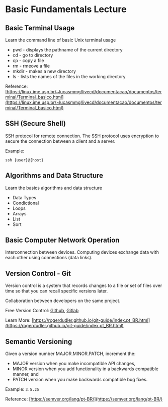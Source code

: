 # Basic Fundamentals Lecture

## Basic Terminal Usage

Learn the command line of basic Unix terminal usage 

* pwd - displays the pathname of the current directory
* cd <name> - go to directory <name> 
* cp <filename> - copy a file 
* rm <filename> - rmeove a file
* mkdir <newdirectoryname> -	makes a new directory
* ls	- lists the names of the files in the working directory

Reference: [https://linux.ime.usp.br/~lucasmmg/livecd/documentacao/documentos/terminal/Terminal_basico.html](https://linux.ime.usp.br/~lucasmmg/livecd/documentacao/documentos/terminal/Terminal_basico.html)

## SSH (Secure Shell)

SSH protocol for remote connection. The SSH protocol uses encryption to secure the connection between a client and a server. 

Example:

```
ssh {user}@{host}
```

## Algorithms and Data Structure

Learn the basics algorithms and data structure

* Data Types
* Condictional 
* Loops
* Arrays
* List
* Sort

## Basic Computer Network Operation

Interconnection between devices. Computing devices exchange data with each other using connections (data links).

## Version Control - Git 

Version control is a system that records changes to a file or set of files over time so that you can recall specific versions later.

Collaboration between developers on the same project.

Free Version Control: [Github](http://github.com), [Gitlab](https://gitlab.com/)

Learn More: [https://rogerdudler.github.io/git-guide/index.pt_BR.html](https://rogerdudler.github.io/git-guide/index.pt_BR.html)

## Semantic Versioning

Given a version number MAJOR.MINOR.PATCH, increment the:

* MAJOR version when you make incompatible API changes,
* MINOR version when you add functionality in a backwards compatible manner, and
* PATCH version when you make backwards compatible bug fixes.

Example: `3.5.25`

Reference: [https://semver.org/lang/pt-BR/](https://semver.org/lang/pt-BR/)